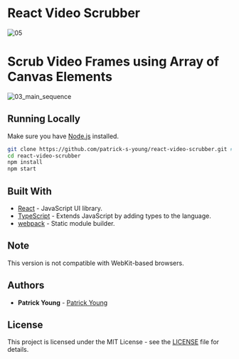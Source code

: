 # React Video Scrubber
![05](https://user-images.githubusercontent.com/42591798/90859550-4ba77f80-e33d-11ea-95fd-2c974e32865e.gif)
# Scrub Video Frames using Array of Canvas Elements
![03_main_sequence](https://user-images.githubusercontent.com/42591798/90858701-91634880-e33b-11ea-984c-b63f8655ec01.gif)
## Running Locally

Make sure you have [Node.js](http://nodejs.org/) installed.

```sh
git clone https://github.com/patrick-s-young/react-video-scrubber.git # or clone your own fork
cd react-video-scrubber
npm install
npm start
```

## Built With

* [React](https://react-cn.github.io/react/downloads.html) - JavaScript UI library.
* [TypeScript](https://www.typescriptlang.org/) - Extends JavaScript by adding types to the language.
* [webpack](https://webpack.js.org/) - Static module builder.

## Note
This version is not compatible with WebKit-based browsers.

## Authors

* **Patrick Young** - [Patrick Young](https://github.com/patrick-s-young)

## License

This project is licensed under the MIT License - see the [LICENSE](LICENSE) file for details.
